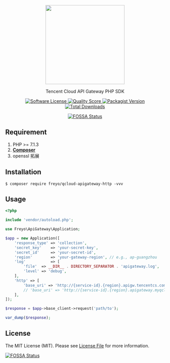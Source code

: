 <div>
  <p align="center">
    <image src="https://mc.qcloudimg.com/static/img/f16f1ac8e60723fec56675eec2a74f1b/image.svg" width="250" height="250">
  </p>
  <p align="center">Tencent Cloud API Gateway PHP SDK</p>
  <p align="center">
    <a href="LICENSE">
      <image src="https://img.shields.io/badge/license-MIT-brightgreen.svg?style=flat-square" alt="Software License">
    </a>
    <!--<a href="https://travis-ci.org/freyo/qcloud-apigateway-http">
      <image src="https://img.shields.io/travis/freyo/qcloud-apigateway-http/master.svg?style=flat-square" alt="Build Status">
    </a>
    <a href="https://scrutinizer-ci.com/g/freyo/qcloud-apigateway-http">
      <image src="https://img.shields.io/scrutinizer/coverage/g/freyo/qcloud-apigateway-http.svg?style=flat-square" alt="Coverage Status">
    </a>-->
    <a href="https://scrutinizer-ci.com/g/freyo/qcloud-apigateway-http">
      <image src="https://img.shields.io/scrutinizer/g/freyo/qcloud-apigateway-http.svg?style=flat-square" alt="Quality Score">
    </a>
    <a href="https://packagist.org/packages/freyo/qcloud-apigateway-http">
      <image src="https://img.shields.io/packagist/v/freyo/qcloud-apigateway-http.svg?style=flat-square" alt="Packagist Version">
    </a>
    <a href="https://packagist.org/packages/freyo/qcloud-apigateway-http">
      <image src="https://img.shields.io/packagist/dt/freyo/qcloud-apigateway-http.svg?style=flat-square" alt="Total Downloads">
    </a>
  </p>
  <p align="center">
    <a href="https://app.fossa.io/projects/git%2Bgithub.com%2Ffreyo%2Fqcloud-apigateway-http?ref=badge_small">
      <img src="https://app.fossa.io/api/projects/git%2Bgithub.com%2Ffreyo%2Fqcloud-apigateway-http.svg?type=small"  alt="FOSSA Status">
    </a>
  </p>
</div>

## Requirement

1. PHP >= 7.1.3
2. **[Composer](https://getcomposer.org/)**
3. openssl 拓展

## Installation

```shell
$ composer require freyo/qcloud-apigateway-http -vvv
```

## Usage

```php
<?php

include 'vendor/autoload.php';

use Freyo\ApiGateway\Application;

$app = new Application([
    'response_type' => 'collection',
    'secret_key'    => 'your-secret-key',
    'secret_id'     => 'your-secret-id',
    'region'        => 'your-gateway-region', // e.g., ap-guangzhou
    'log'           => [
        'file'  => __DIR__ . DIRECTORY_SEPARATOR . 'apigateway.log',
        'level' => 'debug',
    ],
    'http' => [
        'base_uri' => 'http://{service-id}.{region}.apigw.tencentcs.com',
        // 'base_uri' => 'http://{service-id}.{region}.apigateway.myqcloud.com',
    ],
]);

$response = $app->base_client->request('path/to');

var_dump($response);
```

## License

The MIT License (MIT). Please see [License File](LICENSE) for more information.

[![FOSSA Status](https://app.fossa.io/api/projects/git%2Bgithub.com%2Ffreyo%2Fqcloud-apigateway-http.svg?type=large)](https://app.fossa.io/projects/git%2Bgithub.com%2Ffreyo%2Fqcloud-apigateway-http?ref=badge_large)
